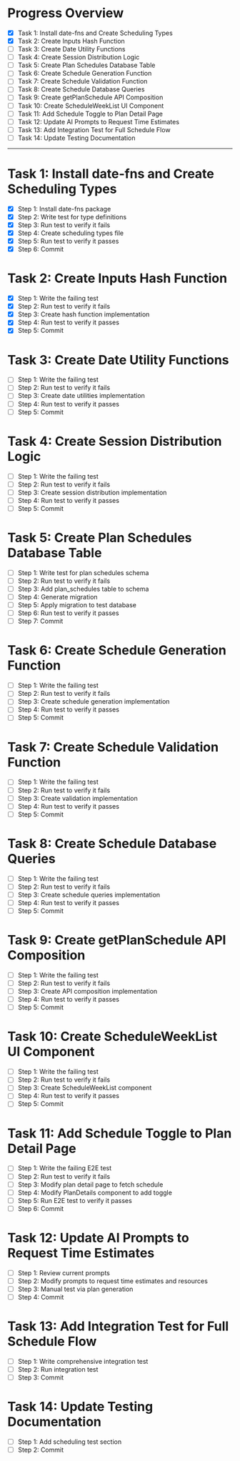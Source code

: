 # Progress Overview

- [x] Task 1: Install date-fns and Create Scheduling Types
- [x] Task 2: Create Inputs Hash Function
- [ ] Task 3: Create Date Utility Functions
- [ ] Task 4: Create Session Distribution Logic
- [ ] Task 5: Create Plan Schedules Database Table
- [ ] Task 6: Create Schedule Generation Function
- [ ] Task 7: Create Schedule Validation Function
- [ ] Task 8: Create Schedule Database Queries
- [ ] Task 9: Create getPlanSchedule API Composition
- [ ] Task 10: Create ScheduleWeekList UI Component
- [ ] Task 11: Add Schedule Toggle to Plan Detail Page
- [ ] Task 12: Update AI Prompts to Request Time Estimates
- [ ] Task 13: Add Integration Test for Full Schedule Flow
- [ ] Task 14: Update Testing Documentation

---

# Task 1: Install date-fns and Create Scheduling Types

- [x] Step 1: Install date-fns package
- [x] Step 2: Write test for type definitions
- [x] Step 3: Run test to verify it fails
- [x] Step 4: Create scheduling types file
- [x] Step 5: Run test to verify it passes
- [x] Step 6: Commit

# Task 2: Create Inputs Hash Function

- [x] Step 1: Write the failing test
- [x] Step 2: Run test to verify it fails
- [x] Step 3: Create hash function implementation
- [x] Step 4: Run test to verify it passes
- [x] Step 5: Commit

# Task 3: Create Date Utility Functions

- [ ] Step 1: Write the failing test
- [ ] Step 2: Run test to verify it fails
- [ ] Step 3: Create date utilities implementation
- [ ] Step 4: Run test to verify it passes
- [ ] Step 5: Commit

# Task 4: Create Session Distribution Logic

- [ ] Step 1: Write the failing test
- [ ] Step 2: Run test to verify it fails
- [ ] Step 3: Create session distribution implementation
- [ ] Step 4: Run test to verify it passes
- [ ] Step 5: Commit

# Task 5: Create Plan Schedules Database Table

- [ ] Step 1: Write test for plan schedules schema
- [ ] Step 2: Run test to verify it fails
- [ ] Step 3: Add plan_schedules table to schema
- [ ] Step 4: Generate migration
- [ ] Step 5: Apply migration to test database
- [ ] Step 6: Run test to verify it passes
- [ ] Step 7: Commit

# Task 6: Create Schedule Generation Function

- [ ] Step 1: Write the failing test
- [ ] Step 2: Run test to verify it fails
- [ ] Step 3: Create schedule generation implementation
- [ ] Step 4: Run test to verify it passes
- [ ] Step 5: Commit

# Task 7: Create Schedule Validation Function

- [ ] Step 1: Write the failing test
- [ ] Step 2: Run test to verify it fails
- [ ] Step 3: Create validation implementation
- [ ] Step 4: Run test to verify it passes
- [ ] Step 5: Commit

# Task 8: Create Schedule Database Queries

- [ ] Step 1: Write the failing test
- [ ] Step 2: Run test to verify it fails
- [ ] Step 3: Create schedule queries implementation
- [ ] Step 4: Run test to verify it passes
- [ ] Step 5: Commit

# Task 9: Create getPlanSchedule API Composition

- [ ] Step 1: Write the failing test
- [ ] Step 2: Run test to verify it fails
- [ ] Step 3: Create API composition implementation
- [ ] Step 4: Run test to verify it passes
- [ ] Step 5: Commit

# Task 10: Create ScheduleWeekList UI Component

- [ ] Step 1: Write the failing test
- [ ] Step 2: Run test to verify it fails
- [ ] Step 3: Create ScheduleWeekList component
- [ ] Step 4: Run test to verify it passes
- [ ] Step 5: Commit

# Task 11: Add Schedule Toggle to Plan Detail Page

- [ ] Step 1: Write the failing E2E test
- [ ] Step 2: Run test to verify it fails
- [ ] Step 3: Modify plan detail page to fetch schedule
- [ ] Step 4: Modify PlanDetails component to add toggle
- [ ] Step 5: Run E2E test to verify it passes
- [ ] Step 6: Commit

# Task 12: Update AI Prompts to Request Time Estimates

- [ ] Step 1: Review current prompts
- [ ] Step 2: Modify prompts to request time estimates and resources
- [ ] Step 3: Manual test via plan generation
- [ ] Step 4: Commit

# Task 13: Add Integration Test for Full Schedule Flow

- [ ] Step 1: Write comprehensive integration test
- [ ] Step 2: Run integration test
- [ ] Step 3: Commit

# Task 14: Update Testing Documentation

- [ ] Step 1: Add scheduling test section
- [ ] Step 2: Commit

